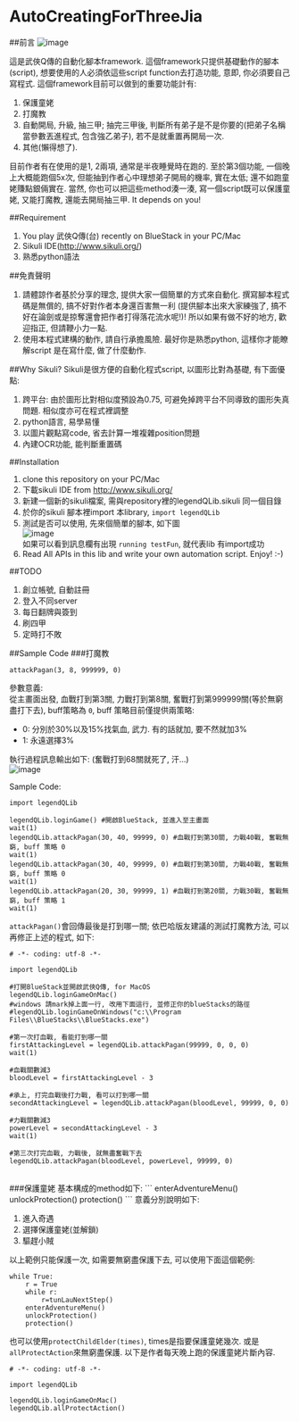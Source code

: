 AutoCreatingForThreeJia
=======================
##前言
![image](https://raw.github.com/SikuliScriptForWuXiaQChuan/AutoCreatingForThreeJia/master/ScreenShot/screenShot.png)<br/>

這是武俠Q傳的自動化腳本framework. 這個framework只提供基礎動作的腳本(script), 想要使用的人必須依這些script function去打造功能, 意即, 你必須要自己寫程式. 這個framework目前可以做到的重要功能計有:

1. 保護童姥
2. 打魔教
3. 自動開局, 升級, 抽三甲; 抽完三甲後, 判斷所有弟子是不是你要的(把弟子名稱當參數丟進程式, 包含強乙弟子), 若不是就重置再開局一次.
4. 其他(懶得想了).

目前作者有在使用的是1, 2兩項, 通常是半夜睡覺時在跑的. 至於第3個功能, 一個晚上大概能跑個5x次, 但能抽到作者心中理想弟子開局的機率, 實在太低; 還不如跑童姥賺點銀倆實在. 當然, 你也可以把這些method湊一湊, 寫一個script既可以保護童姥, 又能打魔教, 還能去開局抽三甲. It depends on you! 

##Requirement
1. You play 武俠Q傳(台) recently on BlueStack in your PC/Mac
2. Sikuli IDE(http://www.sikuli.org/)
3. 熟悉python語法

##免責聲明
1. 請體諒作者基於分享的理念, 提供大家一個簡單的方式來自動化. 撰寫腳本程式碼是無償的, 搞不好對作者本身還百害無一利 (提供腳本出來大家練強了, 搞不好在論劍或是掠奪還會把作者打得落花流水呢!)! 所以如果有做不好的地方, 歡迎指正, 但請鞭小力一點.
2. 使用本程式建構的動作, 請自行承擔風險. 最好你是熟悉python, 這樣你才能瞭解script 是在寫什麼, 做了什麼動作.


##Why Sikuli?
Sikuli是很方便的自動化程式script, 以圖形比對為基礎, 有下面優點:

1. 跨平台: 由於圖形比對相似度預設為0.75, 可避免掉跨平台不同導致的圖形失真問題. 相似度亦可在程式裡調整
2. python語言, 易學易懂
3. 以圖片觀點寫code, 省去計算一堆複雜position問題
4. 內建OCR功能, 能判斷重置碼

##Installation
1. clone this repository on your PC/Mac
2. 下載sikuli IDE from http://www.sikuli.org/
3. 新建一個新的sikuli檔案, 需與repository裡的legendQLib.sikuli 同一個目錄
4. 於你的sikuli 腳本裡import 本library, `import legendQLib`
5. 測試是否可以使用, 先來個簡單的腳本, 如下圖<br/>
   ![image](https://raw.github.com/SikuliScriptForWuXiaQChuan/AutoCreatingForThreeJia/master/ScreenShot/test.png)<br/>
   如果可以看到訊息欄有出現 `running testFun`, 就代表lib 有import成功
6. Read All APIs in this lib and write your own automation script. Enjoy! :-)

##TODO
1. 創立帳號, 自動註冊
2. 登入不同server 
3. 每日翻牌與簽到
4. 刷四甲
5. 定時打不敗

##Sample Code
###打魔教
```
attackPagan(3, 8, 999999, 0)
```
參數意義:</br>
從主畫面出發, 血戰打到第3關, 力戰打到第8關, 奮戰打到第999999關(等於無窮盡打下去), buff策略為 `0`, buff 策略目前僅提供兩策略:

* 0: 分別於30%以及15%找氣血, 武力. 有的話就加, 要不然就加3%
* 1: 永遠選擇3%

執行過程訊息輸出如下: (奮戰打到68關就死了, 汗...)<br/>
![image](https://raw.github.com/SikuliScriptForWuXiaQChuan/AutoCreatingForThreeJia/master/ScreenShot/lose.png
)<br/>

Sample Code:
```
import legendQLib

legendQLib.loginGame() #開啟BlueStack, 並進入至主畫面
wait(1)
legendQLib.attackPagan(30, 40, 99999, 0) #血戰打到第30關, 力戰40戰, 奮戰無窮, buff 策略 0
wait(1)
legendQLib.attackPagan(30, 40, 99999, 0) #血戰打到第30關, 力戰40戰, 奮戰無窮, buff 策略 0
wait(1)
legendQLib.attackPagan(20, 30, 99999, 1) #血戰打到第20關, 力戰30戰, 奮戰無窮, buff 策略 1
wait(1)

```

`attackPagan()`會回傳最後是打到哪一關; 依巴哈版友建議的測試打魔教方法, 可以再修正上述的程式, 如下:<br/>
```
# -*- coding: utf-8 -*-

import legendQLib

#打開BlueStack並開啟武俠Q傳, for MacOS
legendQLib.loginGameOnMac()
#windows 請mark掉上面一行, 改用下面這行, 並修正你的blueStacks的路徑
#legendQLib.loginGameOnWindows("c:\\Program Files\\BlueStacks\\BlueStacks.exe")

#第一次打血戰, 看能打到哪一關
firstAttackingLevel = legendQLib.attackPagan(99999, 0, 0, 0)
wait(1)

#血戰關數減3
bloodLevel = firstAttackingLevel - 3

#承上, 打完血戰後打力戰, 看可以打到哪一關
secondAttackingLevel = legendQLib.attackPagan(bloodLevel, 99999, 0, 0)

#力戰關數減3
powerLevel = secondAttackingLevel - 3
wait(1)

#第三次打完血戰, 力戰後, 就無盡奮戰下去
legendQLib.attackPagan(bloodLevel, powerLevel, 99999, 0)
```
<br/>
###保護童姥
基本構成的method如下:
```
enterAdventureMenu()
unlockProtection()  
protection()
```
意義分別說明如下:

1. 進入奇遇
2. 選擇保護童姥(並解鎖)
3. 驅趕小賊

以上範例只能保護一次, 如需要無窮盡保護下去, 可以使用下面這個範例:

```
while True:
    r = True
    while r:
        r=tunLauNextStep()
    enterAdventureMenu()
    unlockProtection()  
    protection()  
```
也可以使用`protectChildElder(times)`, times是指要保護童姥幾次.
或是`allProtectAction`來無窮盡保護.
以下是作者每天晚上跑的保護童姥片斷內容.

```
# -*- coding: utf-8 -*-

import legendQLib

legendQLib.loginGameOnMac()
legendQLib.allProtectAction()
```
